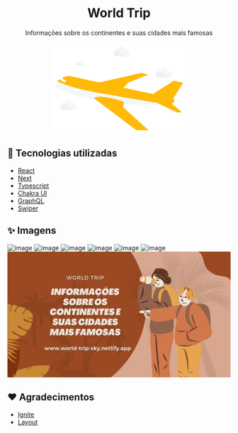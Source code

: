 <h1 align="center">World Trip</h1>
<p align="center">Informações sobre os continentes e suas cidades mais famosas</p>

<p align="center">
  <img src="public/images/airplane.svg" width=300 />
</p>

## 🚀 Tecnologias utilizadas

- [React](https://pt-br.reactjs.org/)
- [Next](https://nextjs.org/)
- [Typescript](https://www.typescriptlang.org/)
- [Chakra UI](https://chakra-ui.com/)
- [GraphQL](https://graphql.org/)
- [Swiper](https://swiperjs.com/)

## ✨ Imagens

![image](https://user-images.githubusercontent.com/59753526/177064165-0234d758-20a1-4f2b-bcb9-6a36d1eaa8b6.png)
![image](https://user-images.githubusercontent.com/59753526/177064175-3e3640da-c6ef-4a83-a943-64f6fabc5a85.png)
![image](https://user-images.githubusercontent.com/59753526/177064183-13d0b33e-562f-4fdf-a2e5-0a599efb82a1.png)
![image](https://user-images.githubusercontent.com/59753526/177064191-277b331e-a671-4732-a2f9-f67b319bea99.png)
![image](https://user-images.githubusercontent.com/59753526/177064197-f533036a-daba-4f1d-8ba8-aa23c2130b1f.png)
![image](https://user-images.githubusercontent.com/59753526/177064204-7b7a7f34-08c7-47a6-be8f-28bd195332ba.png)
![image](/public/images/cover.png)

## ❤️ Agradecimentos

- [Ignite](https://www.rocketseat.com.br/ignite)
- [Layout](https://www.figma.com/file/Z5wZWRbfcHZmxHVqJ43tPH/Desafio-1-M%C3%B3dulo-4-ReactJS-(Copy))
